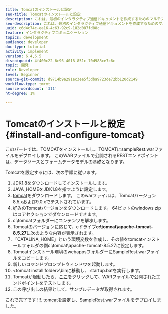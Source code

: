 ```yaml
---
title: Tomcatのインストールと設定
seo-title: Tomcatのインストールと設定
description: これは、最初のインタラクティブ通信ドキュメントを作成するためのマルチステップチュートリアルの第1部です。この部分では、TOMCATをインストールし、TOMCATにsampleRest.warファイルをデプロイします。 このWARファイルで公開されるRESTエンドポイントは、データソースとフォームデータモデルの基礎となります。
seo-description: これは、最初のインタラクティブ通信ドキュメントを作成するためのマルチステップチュートリアルの第1部です。この部分では、TOMCATをインストールし、TOMCATにsampleRest.warファイルをデプロイします。 このWARファイルで公開されるRESTエンドポイントは、データソースとフォームデータモデルの基礎となります。
uuid: c6d4c74c-ea16-4c63-92c9-182d087fd88c
feature: インタラクティブコミュニケーション
topics: development
audience: developer
doc-type: tutorial
activity: implement
version: 6.4,6.5
discoiquuid: 4f400c22-6c96-4018-851c-70d988ce7c6c
topic: 開発
role: Developer
level: Beginner
source-git-commit: d9714b9a291ec3ee5f3dba9723de72bb120d2149
workflow-type: tm+mt
source-wordcount: '311'
ht-degree: 1%

---
```



# Tomcatのインストールと設定 {#install-and-configure-tomcat}

このパートでは、TOMCATをインストールし、TOMCATにsampleRest.warファイルをデプロイします。 このWARファイルで公開されるRESTエンドポイントは、データソースとフォームデータモデルの基礎となります。

Tomcatを設定するには、次の手順に従います。

1. JDK1.8をダウンロードしてインストールします。
2. JAVA_HOMEをJDK1.8を指すように設定します。
3. [tomcat](https://tomcat.apache.org/)をダウンロードします。 このwarファイルは、Tomcatバージョン8.5.xおよび9.0.xでテストされています。
4. 好みのTomcatバージョンをダウンロードします。 64ビットのwindows zipはコアセクションでダウンロードできます。
5. c:\tomcatフォルダーにコンテンツを解凍します。
6. Tomcatのバージョンに応じて、cドライブ&#x200B;**c:\tomcat\apache-tomcat-8.5.27**&#x200B;に次のような内容が表示されます。
7. 「CATALINA_HOME」という環境変数を作成し、その値をtomcatインストールフォルダの例c:\tomcat\apache- tomcat-8.5.27に設定します。
8. Tomcatインストール環境のwebappsフォルダーにSampleRest.warファイルをコピーします。
9. 新しいコマンドプロンプトウィンドウを起動します。
10. &lt;tomcat install folder>\binに移動し、 startup.batを実行します。
11. Tomcatが起動したら、[ここ](http://localhost:8080/SampleRest/webapi/getStatement/9586)をクリックして、WARファイルで公開されたエンドポイントをテストします。
12. この呼び出しの結果として、サンプルデータが取得されます。

これで完了です !!!. tomcatを設定し、SampleRest.warファイルをデプロイしました。
